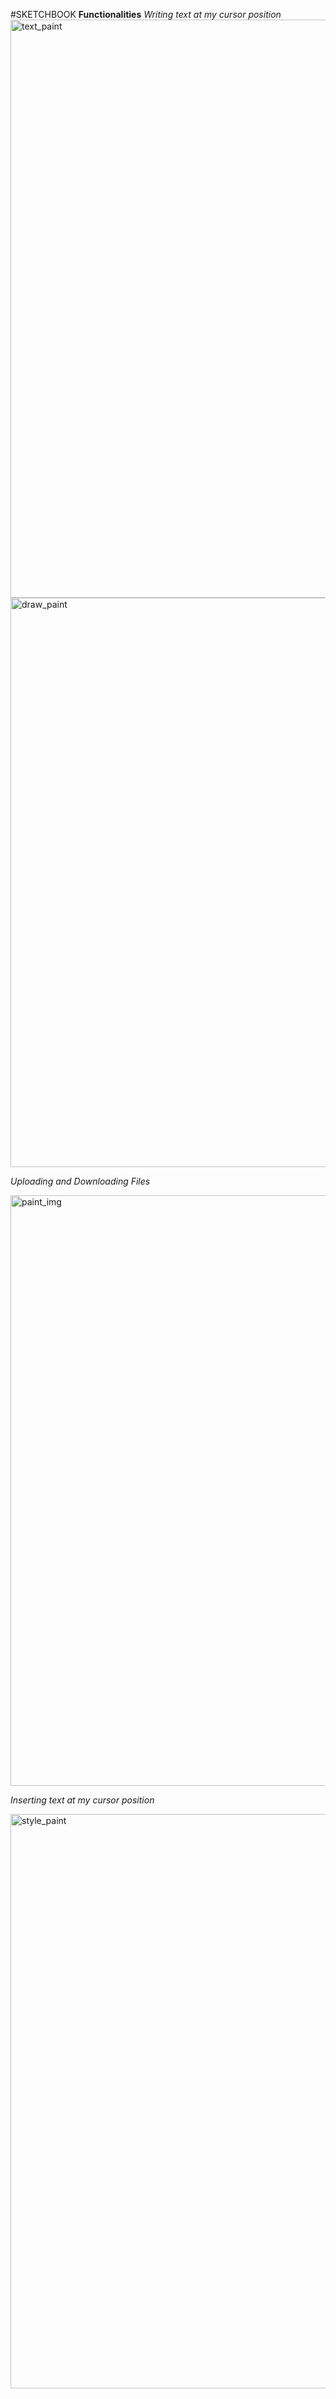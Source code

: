 #SKETCHBOOK
**Functionalities**
_Writing text at my cursor position_
<img width="925" alt="text_paint" src="https://github.com/keerthanasiripuram/SketchBook/assets/98584553/ee3d9f62-c310-41a8-b7cc-50bfe77eccf5">
<img width="911" alt="draw_paint" src="https://github.com/keerthanasiripuram/SketchBook/assets/98584553/c8ef43b7-4399-446c-b667-199d25da5a6b">

_Uploading and Downloading Files_

<img width="945" alt="paint_img" src="https://github.com/keerthanasiripuram/SketchBook/assets/98584553/c9382626-50e4-4a4a-8a3a-ed8012159c74">

_Inserting text at my cursor position_

<img width="919" alt="style_paint" src="https://github.com/keerthanasiripuram/SketchBook/assets/98584553/8c3522a5-521d-4dd5-bcce-276dc748f8f8">
